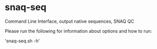 # snaq-seq
Command Line Interface, output native sequences, SNAQ QC


Please run the following for information about options and how to run: 

'snaq-seq.sh -h' 
```
